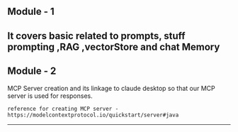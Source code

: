 ## Module - 1
It covers basic related to prompts, stuff prompting 
,RAG ,vectorStore and chat Memory
---
## Module - 2
MCP Server creation and its linkage to claude desktop so that our 
MCP server is used for responses.

```
reference for creating MCP server - https://modelcontextprotocol.io/quickstart/server#java
```


---